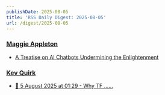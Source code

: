 ```yaml
---
publishDate: 2025-08-05
title: 'RSS Daily Digest: 2025-08-05'
url: /digest/2025-08-05
---
```


### [Maggie Appleton](https://maggieappleton.com/)

  * [A Treatise on AI Chatbots Undermining the Enlightenment](https://maggieappleton.com/ai-enlightenment/)
  
### [Kev Quirk](https://kevquirk.com/)

  * [
                  📝 5 August 2025 at 01:29 - Why TF …...              ](https://kevquirk.com/notes/20250805-0129)
  
